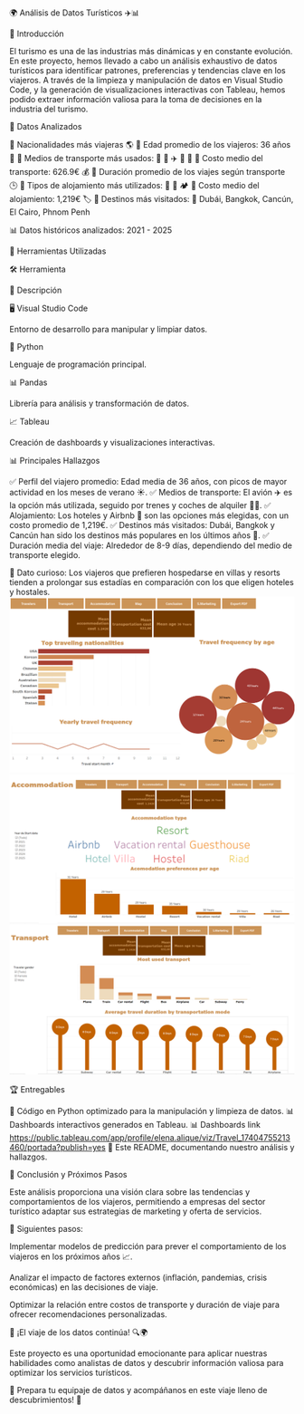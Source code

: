 🌍 Análisis de Datos Turísticos ✈️📊



🏁 Introducción

El turismo es una de las industrias más dinámicas y en constante evolución. En este proyecto, hemos llevado a cabo un análisis exhaustivo de datos turísticos para identificar patrones, preferencias y tendencias clave en los viajeros. A través de la limpieza y manipulación de datos en Visual Studio Code, y la generación de visualizaciones interactivas con Tableau, hemos podido extraer información valiosa para la toma de decisiones en la industria del turismo.

📌 Datos Analizados

🔹 Nacionalidades más viajeras 🌎
🔹 Edad promedio de los viajeros: 36 años 📅
🔹 Medios de transporte más usados: 🚆 🚗 ✈️ 🚌 🚢
🔹 Costo medio del transporte: 626.9€ 💰
🔹 Duración promedio de los viajes según transporte 🕒
🔹 Tipos de alojamiento más utilizados: 🏨 🏡 🏕️
🔹 Costo medio del alojamiento: 1,219€ 🏷️
🔹 Destinos más visitados: 📍 Dubái, Bangkok, Cancún, El Cairo, Phnom Penh

📊 Datos históricos analizados: 2021 - 2025

🔧 Herramientas Utilizadas

🛠 Herramienta

📌 Descripción

🖥️ Visual Studio Code

Entorno de desarrollo para manipular y limpiar datos.

🐍 Python

Lenguaje de programación principal.

📊 Pandas

Librería para análisis y transformación de datos.

📈 Tableau

Creación de dashboards y visualizaciones interactivas.

📊 Principales Hallazgos

✅ Perfil del viajero promedio: Edad media de 36 años, con picos de mayor actividad en los meses de verano ☀️.
✅ Medios de transporte: El avión ✈️ es la opción más utilizada, seguido por trenes y coches de alquiler 🚆🚗.
✅ Alojamiento: Los hoteles y Airbnb 🏨 son las opciones más elegidas, con un costo promedio de 1,219€.
✅ Destinos más visitados: Dubái, Bangkok y Cancún han sido los destinos más populares en los últimos años 📍.
✅ Duración media del viaje: Alrededor de 8-9 días, dependiendo del medio de transporte elegido.


📌 Dato curioso: Los viajeros que prefieren hospedarse en villas y resorts tienden a prolongar sus estadías en comparación con los que eligen hoteles y hostales.
![Gráfico de análisis](./img/1.png)
![Gráfico de análisis](./img/2.png)
![Gráfico de análisis](./img/3.png)

🏆 Entregables

📂 Código en Python optimizado para la manipulación y limpieza de datos.
📊 Dashboards interactivos generados en Tableau.
📊 Dashboards link https://public.tableau.com/app/profile/elena.alique/viz/Travel_17404755213460/portada?publish=yes
📖 Este README, documentando nuestro análisis y hallazgos.

🚀 Conclusión y Próximos Pasos

Este análisis proporciona una visión clara sobre las tendencias y comportamientos de los viajeros, permitiendo a empresas del sector turístico adaptar sus estrategias de marketing y oferta de servicios.

🔮 Siguientes pasos:

Implementar modelos de predicción para prever el comportamiento de los viajeros en los próximos años 📈.

Analizar el impacto de factores externos (inflación, pandemias, crisis económicas) en las decisiones de viaje.

Optimizar la relación entre costos de transporte y duración de viaje para ofrecer recomendaciones personalizadas.

📌 ¡El viaje de los datos continúa! 🔍🌍

Este proyecto es una oportunidad emocionante para aplicar nuestras habilidades como analistas de datos y descubrir información valiosa para optimizar los servicios turísticos.

🎒 Prepara tu equipaje de datos y acompáñanos en este viaje lleno de descubrimientos! 🌟


